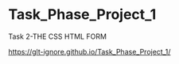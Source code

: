 # Task_Phase_Project_1
Task 2-THE CSS HTML FORM

https://glt-ignore.github.io/Task_Phase_Project_1/
